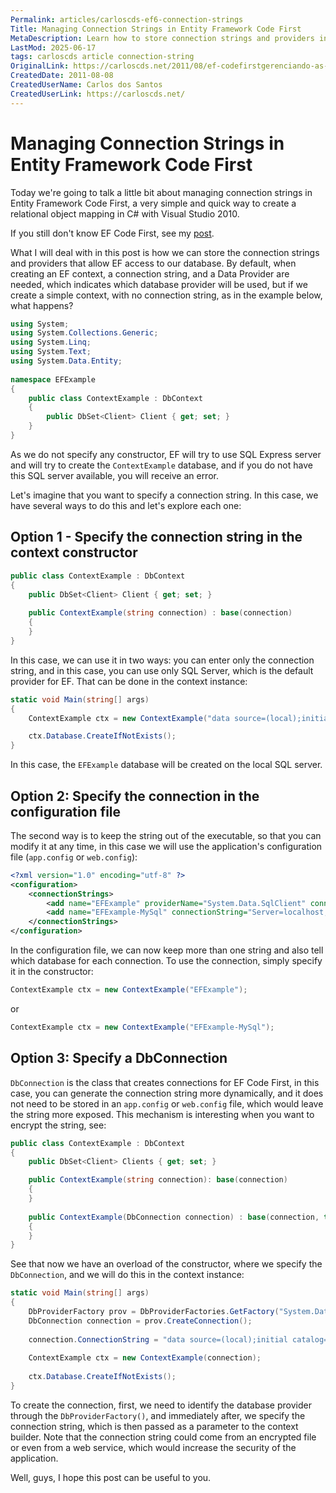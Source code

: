 ```yaml
---
Permalink: articles/carloscds-ef6-connection-strings
Title: Managing Connection Strings in Entity Framework Code First
MetaDescription: Learn how to store connection strings and providers in Entity Framework Code First for C# with Visual Studio 2010. Explore three different ways to specify connection strings and providers.
LastMod: 2025-06-17
tags: carloscds article connection-string
OriginalLink: https://carloscds.net/2011/08/ef-codefirstgerenciando-as-strings-de-conexo/
CreatedDate: 2011-08-08
CreatedUserName: Carlos dos Santos
CreatedUserLink: https://carloscds.net/
---
```


# Managing Connection Strings in Entity Framework Code First

Today we're going to talk a little bit about managing connection strings in Entity Framework Code First, a very simple and quick way to create a relational object mapping in C# with Visual Studio 2010.

If you still don't know EF Code First, see my [post](/articles/carloscds-ef6-code-first).

What I will deal with in this post is how we can store the connection strings and providers that allow EF access to our database. By default, when creating an EF context, a connection string, and a Data Provider are needed, which indicates which database provider will be used, but if we create a simple context, with no connection string, as in the example below, what happens?

```csharp
using System;
using System.Collections.Generic;
using System.Linq;
using System.Text;
using System.Data.Entity;
 
namespace EFExample
{
    public class ContextExample : DbContext
    {
        public DbSet<Client> Client { get; set; }
    }
}
```
 
As we do not specify any constructor, EF will try to use SQL Express server and will try to create the `ContextExample` database, and if you do not have this SQL server available, you will receive an error.

Let's imagine that you want to specify a connection string. In this case, we have several ways to do this and let's explore each one:

## Option 1 - Specify the connection string in the context constructor

```csharp
public class ContextExample : DbContext
{
    public DbSet<Client> Client { get; set; }
 
    public ContextExample(string connection) : base(connection)
    {
    }
}
```

In this case, we can use it in two ways: you can enter only the connection string, and in this case, you can use only SQL Server, which is the default provider for EF. That can be done in the context instance:

```csharp
static void Main(string[] args)
{
    ContextExample ctx = new ContextExample("data source=(local);initial catalog=EFExample;user id=test;password=test;");

    ctx.Database.CreateIfNotExists();
}
```

In this case, the `EFExample` database will be created on the local SQL server.

## Option 2: Specify the connection in the configuration file

The second way is to keep the string out of the executable, so that you can modify it at any time, in this case we will use the application's configuration file (`app.config` or `web.config`):

```xml
<?xml version="1.0" encoding="utf-8" ?>
<configuration>
    <connectionStrings>
        <add name="EFExample" providerName="System.Data.SqlClient" connectionString="data source=(local);initial catalog=EFExample;user id=test;password=test;"/>
        <add name="EFExample-MySql" connectionString="Server=localhost;Database=efexample;Uid=test;Pwd=test;Port=3306;" providerName="MySql.Data.MySqlClient"/>
    </connectionStrings>
</configuration>
```

In the configuration file, we can now keep more than one string and also tell which database for each connection. To use the connection, simply specify it in the constructor:

```csharp
ContextExample ctx = new ContextExample("EFExample");
```

or

```csharp
ContextExample ctx = new ContextExample("EFExample-MySql");
```

## Option 3: Specify a DbConnection

`DbConnection` is the class that creates connections for EF Code First, in this case, you can generate the connection string more dynamically, and it does not need to be stored in an `app.config` or `web.config` file, which would leave the string more exposed. This mechanism is interesting when you want to encrypt the string, see:

```csharp
public class ContextExample : DbContext
{
    public DbSet<Client> Clients { get; set; }

    public ContextExample(string connection): base(connection)
    {
    }
 
    public ContextExample(DbConnection connection) : base(connection, true)
    {
    }
}
```

See that now we have an overload of the constructor, where we specify the `DbConnection`, and we will do this in the context instance:

```csharp
static void Main(string[] args)
{
    DbProviderFactory prov = DbProviderFactories.GetFactory("System.Data.SqlClient");
    DbConnection connection = prov.CreateConnection();
 
    connection.ConnectionString = "data source=(local);initial catalog=EFExample;user id=test;password=test;";
 
    ContextExample ctx = new ContextExample(connection);
 
    ctx.Database.CreateIfNotExists();
}
```

To create the connection, first, we need to identify the database provider through the `DbProviderFactory()`, and immediately after, we specify the connection string, which is then passed as a parameter to the context builder. Note that the connection string could come from an encrypted file or even from a web service, which would increase the security of the application.

Well, guys, I hope this post can be useful to you.